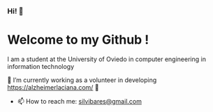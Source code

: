 ### Hi! :smiling_face_with_three_hearts:

# Welcome to my Github !
I am a student at the University of Oviedo in computer engineering in information technology

 :raised_hands: I’m currently working  as a volunteer in developing  https://alzheimerlaciana.com/ :raised_hands:

  
  - 📫 How to reach me: silvibares@gmail.com
